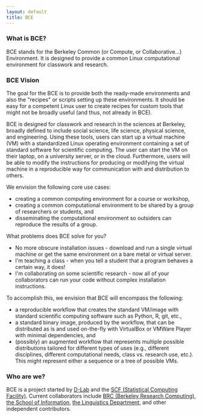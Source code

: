```yaml
---
layout: default
title: BCE
---
```

### What is BCE?

BCE stands for the Berkeley Common (or Compute, or Collaborative...) Environment.
It is designed to provide a common Linux computational environment for classwork
and research.

### BCE Vision

The goal for the BCE is to provide both the ready-made environments and also
the "recipes" or scripts setting up these environments. It should be easy for a
competent Linux user to create recipes for custom tools that might not be
broadly useful (and thus, not already in BCE).

BCE is designed for classwork and research in the sciences at Berkeley, broadly defined to
include social science, life science, physical science, and engineering. Using
these tools, users can start up a virtual machine (VM) with a standardized Linux
operating environment containing a set of standard software for scientific
computing. The user can start the VM on their laptop, on a university server, or
in the cloud. Furthermore, users will be able to modify the instructions for
producing or modifying the virtual machine in a reproducible way for
communication with and distribution to others.

We envision the following core use cases:

  - creating a common computing environment for a course or workshop,
  - creating a common computational environment to be shared by a group of researchers or students, and
  - disseminating the computational environment so outsiders can reproduce the results of a group.

What problems does BCE solve for you?

 - No more obscure installation issues - download and run a single virtual
   machine or get the same environment on a bare metal or virtual server.
 - I'm teaching a class - when you tell a student that a program behaves a
   certain way, it does!
 - I'm collaborating on some scientific research - now all of your collaborators
   can run your code without complex installation instructions.

To accomplish this, we envision that BCE will encompass the following:

 - a reproducible workflow that creates the standard VM/image
   with standard scientific computing software such as Python, R, git, etc.,
 - a standard binary image, produced by the workflow, that can be distributed as is and
   used on-the-fly with VirtualBox or VMWare Player with minimal dependencies, and
 - (possibly) an augmented workflow that represents multiple possible distributions tailored
   for different types of uses (e.g., different disciplines, different
   computational needs, class vs. research use, etc.). This might
   represent either a sequence or a tree of possible VMs.

### Who are we?

BCE is a project started by
[D-Lab](http://dlab.berkeley.edu)
and the
[SCF (Statistical Computing Facility)](http://statistics.berkeley.edu/computing).
Current collaborators include
[BRC (Berkeley Research Computing)](http://research-it.berkeley.edu/brc),
[the School of Information](http://ischool.berkeley.edu),
[the Linguistics Department](http://linguistics.berkeley.edu/plab/guestwiki/index.php?title=Berkeley_Phonetics_Machine),
and other independent contributors.
